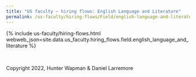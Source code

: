 ```yaml
---
title: "US faculty — hiring flows: English Language and Literature"
permalink: /us-faculty/hiring-flows/Field/english-language-and-literature/
---
```


{% include us-faculty/hiring-flows.html webweb_json=site.data.us_faculty.hiring_flows.field.english_language_and_literature %}

<br>

Copyright 2022, Hunter Wapman & Daniel Larremore
